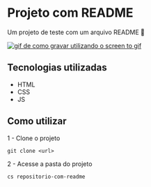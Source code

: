 # Projeto com README
Um projeto de teste com um arquivo README 🚀

[<img src="./Screentogif.gif" alt="gif de como gravar utilizando o screen to gif">](https://google.com.br)

## Tecnologias utilizadas

- HTML
- CSS
- JS

## Como utilizar

1 - Clone o projeto
```
git clone <url>
```
2 - Acesse a pasta do projeto

```
cs repositorio-com-readme
```